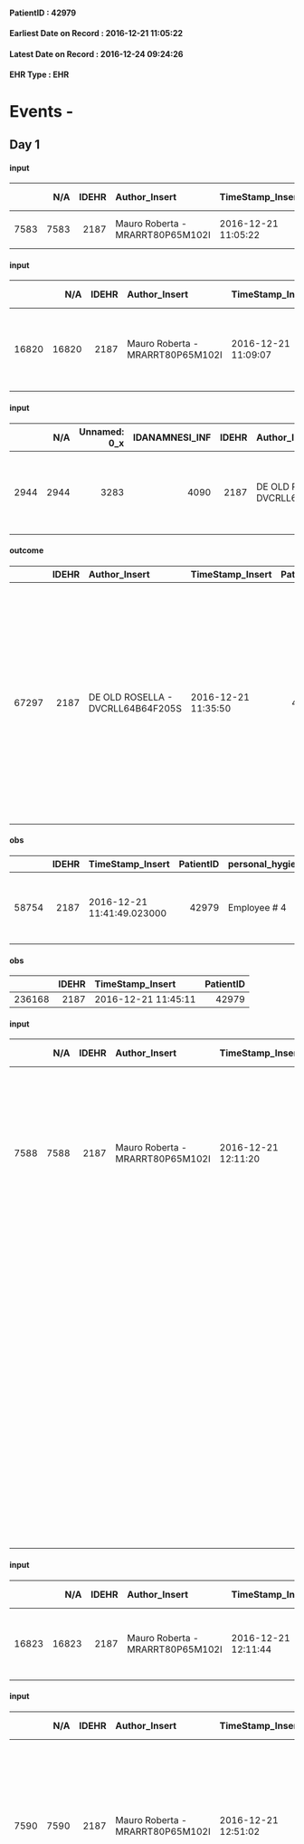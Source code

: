 
#### PatientID : 42979
#### Earliest Date on Record : 2016-12-21 11:05:22
#### Latest Date on Record : 2016-12-24 09:24:26
#### EHR Type : EHR

# Events - 

## Day 1

#### input
|      |    N/A |   IDEHR | Author_Insert                    | TimeStamp_Insert    | EHRType   |   PatientID |   IDDigitalSignDocument | persone_vicine   |   Unnamed: 0_y |   IDANAMNESI_MED |   Non_Rilevabile_y | Note_Non_Rilevabile_y   | diagnosis               |
|-----:|-------:|--------:|:---------------------------------|:--------------------|:----------|------------:|------------------------:|:-----------------|---------------:|-----------------:|-------------------:|:------------------------|:------------------------|
| 7583 |   7583 |    2187 | Mauro Roberta - MRARRT80P65M102I | 2016-12-21 11:05:22 | EHR       |       42979 |                  589156 | N/A              |           9503 |             5648 |                  0 | NR                      | Leucemia mieloide acuta |

#### input
|       |    N/A |   IDEHR | Author_Insert                    | TimeStamp_Insert    | EHRType   |   PatientID |   IDDigitalSignDocument | persone_vicine   |   Unnamed: 0_y.1 |   IDDIAGNOSI_ICD |   Non_Rilevabile_y.1 | Note_Non_Rilevabile_y.1   | I_ICD                                                                 | II_ICD                      | III_ICD                                                                      |
|------:|-------:|--------:|:---------------------------------|:--------------------|:----------|------------:|------------------------:|:-----------------|-----------------:|-----------------:|---------------------:|:--------------------------|:----------------------------------------------------------------------|:----------------------------|:-----------------------------------------------------------------------------|
| 16820 |  16820 |    2187 | Mauro Roberta - MRARRT80P65M102I | 2016-12-21 11:09:07 | EHR       |       42979 |                  589160 | N/A              |             2381 |             2381 |                    0 | NR                        | 20500 - Leucemia mieloide, acuta, senza menzione di remissione#2282=0 | 2028 - Altri linfomi#3038=0 | 1723 - Melanoma maligno di altre e non specificate parti della faccia#2608=0 |

#### input
|      |    N/A |   Unnamed: 0_x |   IDANAMNESI_INF |   IDEHR | Author_Insert                     | TimeStamp_Insert           | EHRType   |   PatientID |   IDDigitalSignDocument |   Non_Rilevabile_x | Note_Non_Rilevabile_x   | nutritional            | perc_salute                                                                         | elimination          | rapporti_fam   | persone_vicine   |
|-----:|-------:|---------------:|-----------------:|--------:|:----------------------------------|:---------------------------|:----------|------------:|------------------------:|-------------------:|:------------------------|:-----------------------|:------------------------------------------------------------------------------------|:---------------------|:---------------|:-----------------|
| 2944 |   2944 |           3283 |             4090 |    2187 | DE OLD ROSELLA - DVCRLL64B64F205S | 2016-12-21 11:32:48.207000 | EHR       |       42979 |                  589211 |                  0 | NR                      | # 0 nausea, emesis # 1 | perdit√ † performance # 0; perdit√ weight † # 1; increase dell'affaticabilit√ † # 2 | alvo accelerated # 0 | is # 0         | N/A              |

#### outcome
|       |   IDEHR | Author_Insert                     | TimeStamp_Insert    |   PatientID |   IDDigitalSignDocument |   IDPAI_VIDAS | opt_problem                         |   opt_problem_num | opt_obiettivo                                                                                                                                                                              |   opt_obiettivo_num | opt_stato_problema   |   opt_stato_problema_num | opt_interventi                                                                                                                                                                                                                                                 |   opt_interventi_num |
|------:|--------:|:----------------------------------|:--------------------|------------:|------------------------:|--------------:|:------------------------------------|------------------:|:-------------------------------------------------------------------------------------------------------------------------------------------------------------------------------------------|--------------------:|:---------------------|-------------------------:|:---------------------------------------------------------------------------------------------------------------------------------------------------------------------------------------------------------------------------------------------------------------|---------------------:|
| 67297 |    2187 | DE OLD ROSELLA - DVCRLL64B64F205S | 2016-12-21 11:35:50 |       42979 |                  589229 |         69460 | Deficit in the care of s√® # 25 = 0 |                 4 | Maintain dignity ¬ † of the patient, where possible, helping him to accept their own limitations, considering himself realistic and objective (eating, bathing, dressing, delete) # 42 = 0 |                   4 | Open Problem # 1     |                        1 | Counseling - Encourage to express feelings about the care deficit s√® # 184 = 0; Counseling - Exploring her gently disabilit√ † ¬ † # 185 = 0; Counseling - Exploring the patient's feelings in relation to his disability √ † ¬ † and its need help # 186 = 0 |                    4 |

#### obs
|       |   IDEHR | TimeStamp_Insert           |   PatientID | personal_hygiene   | urine_elimination   | mobility               | speech            | cough       | nausea         | active_diuresis     | lack_of_appetite     | asthenia   | motor_performance                                                                                  | mood                                        | cognitive_state   | feces_elimination   | consumption_help   |
|------:|--------:|:---------------------------|------------:|:-------------------|:--------------------|:-----------------------|:------------------|:------------|:---------------|:--------------------|:---------------------|:-----------|:---------------------------------------------------------------------------------------------------|:--------------------------------------------|:------------------|:--------------------|:-------------------|
| 58754 |    2187 | 2016-12-21 11:41:49.023000 |       42979 | Employee # 4       | With help # 2       | With help and aids # 3 | fluent speech # 0 | peevish # 0 | Persistent # 1 | active diuresis # 0 | loss of appetite # 0 | Severe # 2 | 30% - Patient with directions to the hospital or home hospitalization, intensive home support # 03 | Anger # 09; # 10 helplessness, sadness # 11 | Polished # 2      | Employee # 4        | help with # 2      |

#### obs
|        |   IDEHR | TimeStamp_Insert    |   PatientID |
|-------:|--------:|:--------------------|------------:|
| 236168 |    2187 | 2016-12-21 11:45:11 |       42979 |

#### input
|      |    N/A |   IDEHR | Author_Insert                    | TimeStamp_Insert    | EHRType   |   PatientID |   IDDigitalSignDocument | persone_vicine   |   Unnamed: 0_y |   IDANAMNESI_MED |   Non_Rilevabile_y | Note_Non_Rilevabile_y   | opt_consapevolezza                            | diagnosis                                                                                                                                                                                                                                                               |
|-----:|-------:|--------:|:---------------------------------|:--------------------|:----------|------------:|------------------------:|:-----------------|---------------:|-----------------:|-------------------:|:------------------------|:----------------------------------------------|:------------------------------------------------------------------------------------------------------------------------------------------------------------------------------------------------------------------------------------------------------------------------|
| 7588 |   7588 |    2187 | Mauro Roberta - MRARRT80P65M102I | 2016-12-21 12:11:20 | EHR       |       42979 |                  589383 | N/A              |           9512 |             5653 |                  0 | NR                      | Full Awareness of diagnosis and prognosis # 5 | Leucemia mieloide acuta diagnosticata a settembre 2016 per cui √® stata sottoposta a terapia citoriduttica con Oncocarbide e profilassi antibiotica che la paziente si √® autosospeda per importanti effetti collaterali.                                               |
|      |        |         |                                  |                     |           |             |                         |                  |                |                  |                    |                         |                                               |                                                                                                                                                                                                                                                                         |
|      |        |         |                                  |                     |           |             |                         |                  |                |                  |                    |                         |                                               | Ultima visita oncologica (H San Raffaele) del 15/12/2016; dato il peggioramento delle condizioni generali e la prognosi sfavorevole della patologia oncoematologica e la progressione della patologia linfoproliferativa, si ritiene indicata solo terapia di supporto. |
|      |        |         |                                  |                     |           |             |                         |                  |                |                  |                    |                         |                                               |                                                                                                                                                                                                                                                                         |
|      |        |         |                                  |                     |           |             |                         |                  |                |                  |                    |                         |                                               | Comorbidit√†: linfoma follicolare G3 (diagnosi 2010) , melanoma oculare sx (asportato nel 2004)                                                                                                                                                                         |

#### input
|       |    N/A |   IDEHR | Author_Insert                    | TimeStamp_Insert    | EHRType   |   PatientID |   IDDigitalSignDocument | persone_vicine   |   Unnamed: 0_y.1 |   IDDIAGNOSI_ICD |   Non_Rilevabile_y.1 | Note_Non_Rilevabile_y.1   | I_ICD                                                                 | II_ICD                      | III_ICD                                                           | IV_ICD                                                         |
|------:|-------:|--------:|:---------------------------------|:--------------------|:----------|------------:|------------------------:|:-----------------|-----------------:|-----------------:|---------------------:|:--------------------------|:----------------------------------------------------------------------|:----------------------------|:------------------------------------------------------------------|:---------------------------------------------------------------|
| 16823 |  16823 |    2187 | Mauro Roberta - MRARRT80P65M102I | 2016-12-21 12:11:44 | EHR       |       42979 |                  589390 | N/A              |             2384 |             2384 |                    0 | NR                        | 20500 - Leucemia mieloide, acuta, senza menzione di remissione#2282=0 | 2028 - Altri linfomi#3038=0 | V1082 - Anamnesi personale di melanoma maligno della pelle#4473=0 | V604 - Mancanza di un familiare capace di prestare cure#2382=0 |

#### input
|      |    N/A |   IDEHR | Author_Insert                    | TimeStamp_Insert    | EHRType   |   PatientID |   IDDigitalSignDocument | persone_vicine   |   Unnamed: 0_y |   IDANAMNESI_MED |   Non_Rilevabile_y | Note_Non_Rilevabile_y   | opt_consapevolezza                            | diagnosis                                                                                                                                                                                                                                                               |
|-----:|-------:|--------:|:---------------------------------|:--------------------|:----------|------------:|------------------------:|:-----------------|---------------:|-----------------:|-------------------:|:------------------------|:----------------------------------------------|:------------------------------------------------------------------------------------------------------------------------------------------------------------------------------------------------------------------------------------------------------------------------|
| 7590 |   7590 |    2187 | Mauro Roberta - MRARRT80P65M102I | 2016-12-21 12:51:02 | EHR       |       42979 |                  589510 | N/A              |           9515 |             5655 |                  0 | NR                      | Full Awareness of diagnosis and prognosis # 5 | Leucemia mieloide acuta diagnosticata a settembre 2016 per cui √® stata sottoposta a terapia citoriduttica con Oncocarbide e profilassi antibiotica che la paziente si √® autosospesa per importanti effetti collaterali.                                               |
|      |        |         |                                  |                     |           |             |                         |                  |                |                  |                    |                         |                                               | Ripresa di linfoma follicolare G3 (diagnosi 2010).                                                                                                                                                                                                                      |
|      |        |         |                                  |                     |           |             |                         |                  |                |                  |                    |                         |                                               |                                                                                                                                                                                                                                                                         |
|      |        |         |                                  |                     |           |             |                         |                  |                |                  |                    |                         |                                               | Ultima visita oncologica (H San Raffaele) del 15/12/2016; dato il peggioramento delle condizioni generali e la prognosi sfavorevole della patologia oncoematologica e la progressione della patologia linfoproliferativa, si ritiene indicata solo terapia di supporto. |
|      |        |         |                                  |                     |           |             |                         |                  |                |                  |                    |                         |                                               |                                                                                                                                                                                                                                                                         |
|      |        |         |                                  |                     |           |             |                         |                  |                |                  |                    |                         |                                               | Comorbidit√†: melanoma oculare sx (asportato nel 2004).                                                                                                                                                                                                                 |

#### obs
|        |   IDEHR | TimeStamp_Insert           |   PatientID |
|-------:|--------:|:---------------------------|------------:|
| 123607 |    2187 | 2016-12-21 13:09:02.080000 |       42979 |

#### obs
|       |   IDEHR | TimeStamp_Insert           |   PatientID | chk_eloquence     | anorexia     | asthenia   | cachexia     | dyspnoea                      | body_temp    | agitation_behavior_freq   | cognitive_state   |
|------:|--------:|:---------------------------|------------:|:------------------|:-------------|:-----------|:-------------|:------------------------------|:-------------|:--------------------------|:------------------|
| 15872 |    2187 | 2016-12-21 13:39:06.507000 |       42979 | fluent speech # 0 | Anorexia # 0 | Severe # 3 | cachexia # 0 | applicant moderate effort # 7 | Apyrexia # 0 | agitated at times # 2     | Polished # 2      |

#### obs
|        |   IDEHR | TimeStamp_Insert    |   PatientID |
|-------:|--------:|:--------------------|------------:|
| 236209 |    2187 | 2016-12-21 13:39:37 |       42979 |

#### input
|       |    N/A |   IDEHR | Author_Insert                    | TimeStamp_Insert    | EHRType   |   PatientID |   IDDigitalSignDocument | persone_vicine   |   Unnamed: 0_y.1 |   IDDIAGNOSI_ICD |   Non_Rilevabile_y.1 | Note_Non_Rilevabile_y.1   | I_ICD                                                                 | II_ICD                      | III_ICD                                                           | IV_ICD                                                         |
|------:|-------:|--------:|:---------------------------------|:--------------------|:----------|------------:|------------------------:|:-----------------|-----------------:|-----------------:|---------------------:|:--------------------------|:----------------------------------------------------------------------|:----------------------------|:------------------------------------------------------------------|:---------------------------------------------------------------|
| 16826 |  16826 |    2187 | Mauro Roberta - MRARRT80P65M102I | 2016-12-21 13:40:59 | EHR       |       42979 |                  589601 | N/A              |             2387 |             2387 |                    0 | NR                        | 20500 - Leucemia mieloide, acuta, senza menzione di remissione#2282=0 | 2028 - Altri linfomi#3038=0 | V1082 - Anamnesi personale di melanoma maligno della pelle#4473=0 | V604 - Mancanza di un familiare capace di prestare cure#2382=0 |

#### obs
|        |   IDEHR | TimeStamp_Insert           |   PatientID | motor_performance          | body_temp   | agitation_behavior_freq   |
|-------:|--------:|:---------------------------|------------:|:---------------------------|:------------|:--------------------------|
| 106264 |    2187 | 2016-12-21 16:08:09.133000 |       42979 | ambulate independently 0 # | Fever # 0   | quiet # 0                 |

#### obs
|        |   IDEHR | TimeStamp_Insert    |   PatientID |
|-------:|--------:|:--------------------|------------:|
| 155246 |    2187 | 2016-12-21 16:10:24 |       42979 |

#### obs
|        |   IDEHR | TimeStamp_Insert    |   PatientID |
|-------:|--------:|:--------------------|------------:|
| 236271 |    2187 | 2016-12-21 20:05:40 |       42979 |

#### obs
|       |   IDEHR | TimeStamp_Insert           |   PatientID | personal_hygiene   | urine_elimination   | mobility               | speech            | cough       | nausea         | active_diuresis     | lack_of_appetite     | asthenia   | motor_performance                                                                                  | body_temp   | mood                                        | cognitive_state   | feces_elimination   | consumption_help   |
|------:|--------:|:---------------------------|------------:|:-------------------|:--------------------|:-----------------------|:------------------|:------------|:---------------|:--------------------|:---------------------|:-----------|:---------------------------------------------------------------------------------------------------|:------------|:--------------------------------------------|:------------------|:--------------------|:-------------------|
| 58777 |    2187 | 2016-12-21 20:52:07.577000 |       42979 | Employee # 4       | With help # 2       | With help and aids # 3 | fluent speech # 0 | peevish # 0 | Persistent # 1 | active diuresis # 0 | loss of appetite # 0 | Severe # 2 | 30% - Patient with directions to the hospital or home hospitalization, intensive home support # 03 | Fever # 1   | Anger # 09; # 10 helplessness, sadness # 11 | Polished # 2      | Employee # 4        | help with # 2      |

#### obs
|        |   IDEHR | TimeStamp_Insert    |   PatientID |
|-------:|--------:|:--------------------|------------:|
| 236288 |    2187 | 2016-12-22 06:33:12 |       42979 |

#### obs
|        |   IDEHR | TimeStamp_Insert           |   PatientID | motor_performance          | body_temp   | agitation_behavior_freq   |
|-------:|--------:|:---------------------------|------------:|:---------------------------|:------------|:--------------------------|
| 106280 |    2187 | 2016-12-22 06:38:43.173000 |       42979 | ambulate independently 0 # | Fever # 0   | quiet # 0                 |

#### obs
|        |   IDEHR | TimeStamp_Insert    |   PatientID |
|-------:|--------:|:--------------------|------------:|
| 155259 |    2187 | 2016-12-22 06:39:44 |       42979 |

#### obs
|       |   IDEHR | TimeStamp_Insert           |   PatientID |
|------:|--------:|:---------------------------|------------:|
| 58791 |    2187 | 2016-12-22 06:53:06.107000 |       42979 |

#### obs
|        |   IDEHR | TimeStamp_Insert           |   PatientID | motor_performance                     | body_temp    | cognitive_state   | consumption_help   |
|-------:|--------:|:---------------------------|------------:|:--------------------------------------|:-------------|:------------------|:-------------------|
| 106301 |    2187 | 2016-12-22 10:30:07.837000 |       42979 | wanders with aids and supervision # 1 | Apyrexia # 1 | Polished # 2      | Independent # 0    |

#### obs
|        |   IDEHR | TimeStamp_Insert    |   PatientID |
|-------:|--------:|:--------------------|------------:|
| 155280 |    2187 | 2016-12-22 10:30:33 |       42979 |


## Day 2

#### obs
|       |   IDEHR | TimeStamp_Insert           |   PatientID | personal_hygiene   | urine_elimination   | mobility               | speech            | cough       | nausea         | active_diuresis     | lack_of_appetite     | asthenia   | motor_performance                                                                                  | mood                                        | cognitive_state   | feces_elimination   | consumption_help   |
|------:|--------:|:---------------------------|------------:|:-------------------|:--------------------|:-----------------------|:------------------|:------------|:---------------|:--------------------|:---------------------|:-----------|:---------------------------------------------------------------------------------------------------|:--------------------------------------------|:------------------|:--------------------|:-------------------|
| 58806 |    2187 | 2016-12-22 11:50:03.030000 |       42979 | Employee # 4       | With help # 2       | With help and aids # 3 | fluent speech # 0 | peevish # 0 | Persistent # 1 | active diuresis # 0 | loss of appetite # 0 | Severe # 2 | 30% - Patient with directions to the hospital or home hospitalization, intensive home support # 03 | Anger # 09; # 10 helplessness, sadness # 11 | Polished # 2      | Employee # 4        | help with # 2      |

#### obs
|        |   IDEHR | TimeStamp_Insert    |   PatientID |
|-------:|--------:|:--------------------|------------:|
| 236330 |    2187 | 2016-12-22 11:50:45 |       42979 |

#### obs
|       |   IDEHR | TimeStamp_Insert           |   PatientID | chk_eloquence     | anorexia     | asthenia   | cachexia     | dyspnoea                      | body_temp    | agitation_behavior_freq   | cognitive_state   |
|------:|--------:|:---------------------------|------------:|:------------------|:-------------|:-----------|:-------------|:------------------------------|:-------------|:--------------------------|:------------------|
| 15915 |    2187 | 2016-12-22 14:54:19.457000 |       42979 | fluent speech # 0 | Anorexia # 0 | Severe # 3 | cachexia # 0 | applicant moderate effort # 7 | Apyrexia # 0 | quiet # 0                 | Polished # 2      |

#### obs
|        |   IDEHR | TimeStamp_Insert           |   PatientID | motor_performance                     | body_temp    | cognitive_state   | consumption_help   |
|-------:|--------:|:---------------------------|------------:|:--------------------------------------|:-------------|:------------------|:-------------------|
| 106330 |    2187 | 2016-12-22 17:04:09.063000 |       42979 | wanders with aids and supervision # 1 | Apyrexia # 1 | Polished # 2      | Independent # 0    |

#### obs
|        |   IDEHR | TimeStamp_Insert    |   PatientID |
|-------:|--------:|:--------------------|------------:|
| 155303 |    2187 | 2016-12-22 17:05:10 |       42979 |

#### obs
|       |   IDEHR | TimeStamp_Insert           |   PatientID | personal_hygiene   | urine_elimination   | mobility               | speech            | cough       | nausea         | active_diuresis     | lack_of_appetite     | asthenia   | motor_performance                                                                                  | mood                                        | cognitive_state   | feces_elimination   | consumption_help   |
|------:|--------:|:---------------------------|------------:|:-------------------|:--------------------|:-----------------------|:------------------|:------------|:---------------|:--------------------|:---------------------|:-----------|:---------------------------------------------------------------------------------------------------|:--------------------------------------------|:------------------|:--------------------|:-------------------|
| 58846 |    2187 | 2016-12-22 17:31:05.950000 |       42979 | Employee # 4       | With help # 2       | With help and aids # 3 | fluent speech # 0 | peevish # 0 | Occasional # 0 | active diuresis # 0 | loss of appetite # 0 | Severe # 2 | 30% - Patient with directions to the hospital or home hospitalization, intensive home support # 03 | Anger # 09; # 10 helplessness, sadness # 11 | Polished # 2      | Employee # 4        | help with # 2      |

#### obs
|        |   IDEHR | TimeStamp_Insert    |   PatientID |
|-------:|--------:|:--------------------|------------:|
| 236412 |    2187 | 2016-12-22 17:32:25 |       42979 |

#### obs
|        |   IDEHR | TimeStamp_Insert    |   PatientID |
|-------:|--------:|:--------------------|------------:|
| 236451 |    2187 | 2016-12-23 03:18:35 |       42979 |

#### obs
|        |   IDEHR | TimeStamp_Insert           |   PatientID | motor_performance                                | body_temp    |
|-------:|--------:|:---------------------------|------------:|:-------------------------------------------------|:-------------|
| 106350 |    2187 | 2016-12-23 05:43:53.190000 |       42979 | only ambulate with aid or use the wheelchair # 2 | Apyrexia # 1 |

#### obs
|        |   IDEHR | TimeStamp_Insert    |   PatientID |
|-------:|--------:|:--------------------|------------:|
| 155321 |    2187 | 2016-12-23 05:44:57 |       42979 |


## Day 3

#### obs
|        |   IDEHR | TimeStamp_Insert           |   PatientID | opt_cooperation   | asthenia   | motor_performance                     | body_temp    | diet     | cognitive_state          |
|-------:|--------:|:---------------------------|------------:|:------------------|:-----------|:--------------------------------------|:-------------|:---------|:-------------------------|
| 106375 |    2187 | 2016-12-23 12:24:29.783000 |       42979 | Collaborating # 0 | light # 0  | wanders with aids and supervision # 1 | Apyrexia # 1 | soft # 1 | confused - sometimes # 0 |

#### obs
|        |   IDEHR | TimeStamp_Insert    |   PatientID |
|-------:|--------:|:--------------------|------------:|
| 155347 |    2187 | 2016-12-23 12:24:56 |       42979 |

#### obs
|        |   IDEHR | TimeStamp_Insert    |   PatientID |
|-------:|--------:|:--------------------|------------:|
| 236515 |    2187 | 2016-12-23 13:26:48 |       42979 |

#### obs
|        |   IDEHR | TimeStamp_Insert           |   PatientID |
|-------:|--------:|:---------------------------|------------:|
| 123617 |    2187 | 2016-12-23 15:29:22.950000 |       42979 |

#### obs
|        |   IDEHR | TimeStamp_Insert           |   PatientID | opt_cooperation   | asthenia   | motor_performance                     | body_temp    | diet            | cognitive_state          |
|-------:|--------:|:---------------------------|------------:|:------------------|:-----------|:--------------------------------------|:-------------|:----------------|:-------------------------|
| 106404 |    2187 | 2016-12-23 16:36:22.040000 |       42979 | Collaborating # 0 | light # 0  | wanders with aids and supervision # 1 | Apyrexia # 1 | homogenized # 2 | confused - sometimes # 0 |

#### obs
|        |   IDEHR | TimeStamp_Insert    |   PatientID |
|-------:|--------:|:--------------------|------------:|
| 155369 |    2187 | 2016-12-23 16:36:59 |       42979 |

#### obs
|        |   IDEHR | TimeStamp_Insert           |   PatientID |
|-------:|--------:|:---------------------------|------------:|
| 294290 |    2187 | 2016-12-23 17:29:42.213000 |       42979 |

#### obs
|       |   IDEHR | TimeStamp_Insert           |   PatientID | chk_eloquence                     | asthenia   | cachexia     | dyspnoea                   | body_temp   | agitation_behavior_freq   | cognitive_state           |
|------:|--------:|:---------------------------|------------:|:----------------------------------|:-----------|:-------------|:---------------------------|:------------|:--------------------------|:--------------------------|
| 15960 |    2187 | 2016-12-23 17:31:35.507000 |       42979 | confabulation # 1, # 4 dysarthria | Severe # 3 | cachexia # 0 | first episode, at rest # 1 | Fever # 1   | agitated at times # 2     | continuously confused # 1 |

#### obs
|        |   IDEHR | TimeStamp_Insert    |   PatientID | breath                                                                          | consolability                                 | body_language                             | facial_expression                       |
|-------:|--------:|:--------------------|------------:|:--------------------------------------------------------------------------------|:----------------------------------------------|:------------------------------------------|:----------------------------------------|
| 277435 |    2187 | 2016-12-23 17:32:16 |       42979 | Breath at times altered. Short periods of hyperventilation (breathing hard) # 1 | Distracted or reassured by voice or touch # 1 | Teso. nervous movements. Restlessness # 1 | Sad, anxious, contracted (frowning) # 1 |

#### obs
|       |   IDEHR | TimeStamp_Insert           |   PatientID | personal_hygiene   | urine_elimination   | mobility               | speech            | cough       | nausea         | active_diuresis     | lack_of_appetite     | asthenia   | motor_performance                                                                                  | body_temp   | mood                                        | cognitive_state          | feces_elimination   | consumption_help   |
|------:|--------:|:---------------------------|------------:|:-------------------|:--------------------|:-----------------------|:------------------|:------------|:---------------|:--------------------|:---------------------|:-----------|:---------------------------------------------------------------------------------------------------|:------------|:--------------------------------------------|:-------------------------|:--------------------|:-------------------|
| 58897 |    2187 | 2016-12-23 17:44:17.720000 |       42979 | Employee # 4       | With help # 2       | With help and aids # 3 | confabulation # 1 | peevish # 0 | Persistent # 1 | active diuresis # 0 | loss of appetite # 0 | Severe # 2 | 30% - Patient with directions to the hospital or home hospitalization, intensive home support # 03 | Fever # 1   | Anger # 09; # 10 helplessness, sadness # 11 | confused - sometimes # 0 | Employee # 4        | help with # 2      |

#### obs
|        |   IDEHR | TimeStamp_Insert    |   PatientID |
|-------:|--------:|:--------------------|------------:|
| 236568 |    2187 | 2016-12-23 17:44:51 |       42979 |

#### obs
|       |   IDEHR | TimeStamp_Insert           |   PatientID | personal_hygiene   | urine_elimination   | mobility   | hemorrhagic_manifestation   | speech   | cough   | nausea   | memory_deficit   | cognitive_deficit   | active_diuresis   | lack_of_appetite   | asthenia   | cachexia   | dyspnoea   | motor_performance   | body_temp   | mood   | diet   | cognitive_state   | feces_elimination   | consumption_help   |
|------:|--------:|:---------------------------|------------:|:-------------------|:--------------------|:-----------|:----------------------------|:---------|:--------|:---------|:-----------------|:--------------------|:------------------|:-------------------|:-----------|:-----------|:-----------|:--------------------|:------------|:-------|:-------|:------------------|:--------------------|:-------------------|
| 58912 |    2187 | 2016-12-24 00:13:09.400000 |       42979 | NR                 | NR                  | NR         | NR                          | NR       | NR      | NR       | NR               | NR                  | NR                | NR                 | NR         | NR         | NR         | NR                  | NR          | NR     | NR     | NR                | NR                  | NR                 |

#### outcome
|       |   IDEHR | Author_Insert                         | TimeStamp_Insert    |   PatientID |   IDDigitalSignDocument |   IDPAI_VIDAS | opt_problem                         |   opt_problem_num | opt_obiettivo                                                                                                                                                                              |   opt_obiettivo_num | ds_note                        | opt_stato_problema   |   opt_stato_problema_num | opt_interventi                                                                                                                                                                                                                                                 |   opt_interventi_num |
|------:|--------:|:--------------------------------------|:--------------------|------------:|------------------------:|--------------:|:------------------------------------|------------------:|:-------------------------------------------------------------------------------------------------------------------------------------------------------------------------------------------|--------------------:|:-------------------------------|:---------------------|-------------------------:|:---------------------------------------------------------------------------------------------------------------------------------------------------------------------------------------------------------------------------------------------------------------|---------------------:|
| 67892 |    2187 | Pedestrian Viviana - PDNVVN86H50F205L | 2016-12-24 00:15:31 |       42979 |                  592624 |         70056 | Deficit in the care of s√® # 25 = 0 |                 4 | Maintain dignity ¬ † of the patient, where possible, helping him to accept their own limitations, considering himself realistic and objective (eating, bathing, dressing, delete) # 42 = 0 |                   4 | Pz died at 22:20 of 12/23/2016 | closed Problem # 2   |                        2 | Counseling - Encourage to express feelings about the care deficit s√® # 184 = 0; Counseling - Exploring her gently disabilit√ † ¬ † # 185 = 0; Counseling - Exploring the patient's feelings in relation to his disability √ † ¬ † and its need help # 186 = 0 |                    4 |

#### death
|      |   IDDecesso |   IDEHR | Author_Insert                        | TimeStamp_Insert    |   PatientID |   IDDigitalSignDocument | Date                | Luogo_decesso     |
|-----:|------------:|--------:|:-------------------------------------|:--------------------|------------:|------------------------:|:--------------------|:------------------|
| 1569 |        1583 |    2187 | Calamida Fabrizio - CLMFRZ71S19F205R | 2016-12-24 09:24:26 |       42979 |                  592809 | 2016-12-23 22:20:00 | Vidas Hospice # 1 |


